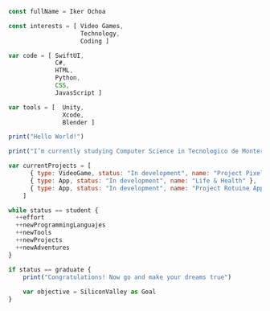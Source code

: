 ```javascript
const fullName = Iker Ochoa

const interests = [ Video Games,
                    Technology,
                    Coding ]

var code = [ SwiftUI,
             C#,
             HTML,
             Python,
             CSS,
             JavasScript ]

var tools = [  Unity,
               Xcode,
               Blender ]

print("Hello World!")

print("I’m currently studying Computer Science in Tecnologico de Monterrey")

var currentProjects = [
      { type: VideoGame, status: "In development", name: "Project Pixel Light" },
      { type: App, status: "In development", name: "Life & Health" },
      { type: App, status: "In development", name: "Project Rotuine App" }
    ]

while status == student {
  ++effort
  ++newProgrammingLanguajes
  ++newTools
  ++newProjects
  ++newAdventures
}

if status == graduate {
    print("Congratulations! Now go and make your dreams true")
    
    var objective = SiliconValley as Goal
}
```

<!---
Iker8av/Iker8av is a ✨ special ✨ repository because its `README.md` (this file) appears on your GitHub profile.
You can click the Preview link to take a look at your changes.
--->
